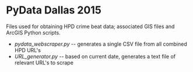 # PyData Dallas 2015
Files used for obtaining HPD crime beat data; associated GIS files and ArcGIS Python scripts.

+ *pydata_webscraper.py* -- generates a single CSV file from all combined HPD URL's
+ *URL_generator.py* -- based on current date, generates a text file of relevant URL's to scrape
